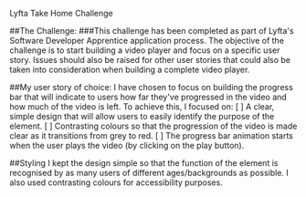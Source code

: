 Lyfta Take Home Challenge

##The Challenge:
###This challenge has been completed as part of Lyfta's Software Developer Apprentice application process.
The objective of the challenge is to start building a video player and focus on a specific user story. Issues should also be raised for other user stories that could also be taken into consideration when building a complete video player.


##My user story of choice:
I have chosen to focus on building the progress bar that will indicate to users how far they've progressed in the video and how much of the video is left. To achieve this, I focused on:
[ ] A clear, simple design that will allow users to easily identify the purpose of the element. 
[ ] Contrasting colours so that the progression of the video is made clear as it transitions from grey to red. 
[ ] The progress bar animation starts when the user plays the video (by clicking on the play button).


##Styling
I kept the design simple so that the function of the element is recognised by as many users of different ages/backgrounds as possible.
I also used contrasting colours for accessibility purposes.
